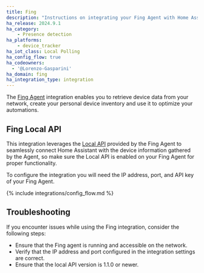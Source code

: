 ```yaml
---
title: Fing
description: "Instructions on integrating your Fing Agent with Home Assistant"
ha_release: 2024.9.1
ha_category: 
    - Presence detection
ha_platforms:
    - device_tracker
ha_iot_class: Local Polling
ha_config_flow: true
ha_codeowners:
  - '@Lorenzo-Gasparini'
ha_domain: fing
ha_integration_type: integration
---
```


The [Fing Agent](https://www.fing.com/fing-agent/) integration enables you to retrieve device data from your network, create your personal device inventory and use it to optimize your automations.

## Fing Local API

This integration leverages the [Local API](https://www.fing.com/developers/local-api/) provided by the Fing Agent to seamlessly connect Home Assistant with the device information gathered by the Agent, so make sure the Local API is enabled on your Fing Agent for proper functionality.

To configure the integration you will need the IP address, port, and API key of your Fing Agent.

{% include integrations/config_flow.md %}

## Troubleshooting

If you encounter issues while using the Fing integration, consider the following steps:

- Ensure that the Fing agent is running and accessible on the network.
- Verify that the IP address and port configured in the integration settings are correct.
- Ensure that the local API version is 1.1.0 or newer.
